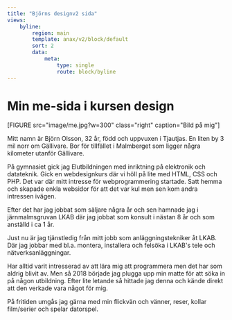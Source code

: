 ```yaml
---
title: "Björns designv2 sida"
views:
    byline:
        region: main
        template: anax/v2/block/default
        sort: 2
        data:
            meta:
                type: single
                route: block/byline
---
```

Min me-sida i kursen design
=========================

<!-- Detta innehåll är skrivet i markdown och du hittar innehållet i filen `content/index.md`. -->

[FIGURE src="image/me.jpg?w=300" class="right" caption="Bild på mig"]

Mitt namn är Björn Olsson, 32 år, född och uppvuxen i Tjautjas. En liten by
3 mil norr om Gällivare. Bor för tillfället i Malmberget som ligger några kilometer utanför Gällivare.

På gymnasiet gick jag Elutbildningen med inriktning på elektronik och datateknik.
Gick en webdesignkurs där vi höll på lite med HTML, CSS och PHP. Det var där mitt intresse för webprogrammering startade.
Satt hemma och skapade enkla websidor för att det var kul men sen kom andra intressen ivägen.

Efter det har jag jobbat som säljare några år och sen hamnade jag i järnmalmsgruvan
LKAB där jag jobbat som konsult i nästan 8 år och som anställd i ca 1 år.

Just nu är jag tjänstledig från mitt jobb som anläggningstekniker åt LKAB.
Där jag jobbar med bl.a. montera, installera och felsöka i LKAB's tele och nätverksanläggningar.

Har alltid varit intresserad av att lära mig att programmera men det har som
aldrig blivit av.
Men så 2018 började jag plugga upp min matte för att söka in på någon utbildning.
Efter lite letande så hittade jag denna och kände direkt att den verkade vara något för mig.

På fritiden umgås jag gärna med min flickvän och vänner, reser, kollar film/serier och spelar datorspel.
